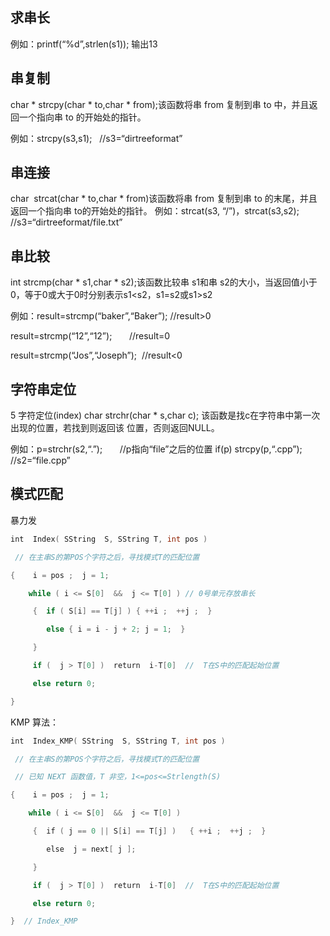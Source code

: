## 求串长
例如：printf(“%d”,strlen(s1)); 输出13

## 串复制
char * strcpy(char * to,char * from);该函数将串 from 复制到串 to 中，并且返回一个指向串 to 的开始处的指针。

例如：strcpy(s3,s1);   //s3=“dirtreeformat”

## 串连接
char  strcat(char * to,char * from)该函数将串 from 复制到串 to 的末尾，并且返回一个指向串 to的开始处的指针。
例如：strcat(s3, “/”)，strcat(s3,s2);  //s3=“dirtreeformat/file.txt”

## 串比较
int strcmp(char * s1,char * s2);该函数比较串 s1和串 s2的大小，当返回值小于0，等于0或大于0时分别表示s1<s2，s1=s2或s1>s2

例如：result=strcmp(“baker”,“Baker”); //result>0

result=strcmp(“12”,“12”);       //result=0

result=strcmp(“Jos”,“Joseph”);  //result<0

## 字符串定位
5 字符定位(index)
char strchr(char * s,char c);
该函数是找c在字符串中第一次出现的位置，若找到则返回该
位置，否则返回NULL。

例如：p=strchr(s2,“.”);       //p指向“file”之后的位置
if(p) strcpy(p,“.cpp”); //s2=“file.cpp”

## 模式匹配
暴力发
```cpp
int  Index( SString  S, SString T, int pos )

 // 在主串S的第POS个字符之后，寻找模式T的匹配位置

{    i = pos ;  j = 1;

    while ( i <= S[0]  &&  j <= T[0] ) // 0号单元存放串长

     {  if ( S[i] == T[j] ) { ++i ;  ++j ;  }

        else { i = i - j + 2; j = 1;  }

     }

     if (  j > T[0] )  return  i-T[0]  //  T在S中的匹配起始位置

     else return 0;

}
```

KMP 算法：
```cpp
int  Index_KMP( SString  S, SString T, int pos )

 // 在主串S的第POS个字符之后，寻找模式T的匹配位置

 // 已知 NEXT 函数值，T 非空，1<=pos<=Strlength(S)

{    i = pos ;  j = 1;

    while ( i <= S[0]  &&  j <= T[0] )

     {  if ( j == 0 || S[i] == T[j] )   { ++i ;  ++j ;  }

        else  j = next[ j ]; 

     }

     if (  j > T[0] )  return  i-T[0]  //  T在S中的匹配起始位置

     else return 0;

}  // Index_KMP
```

